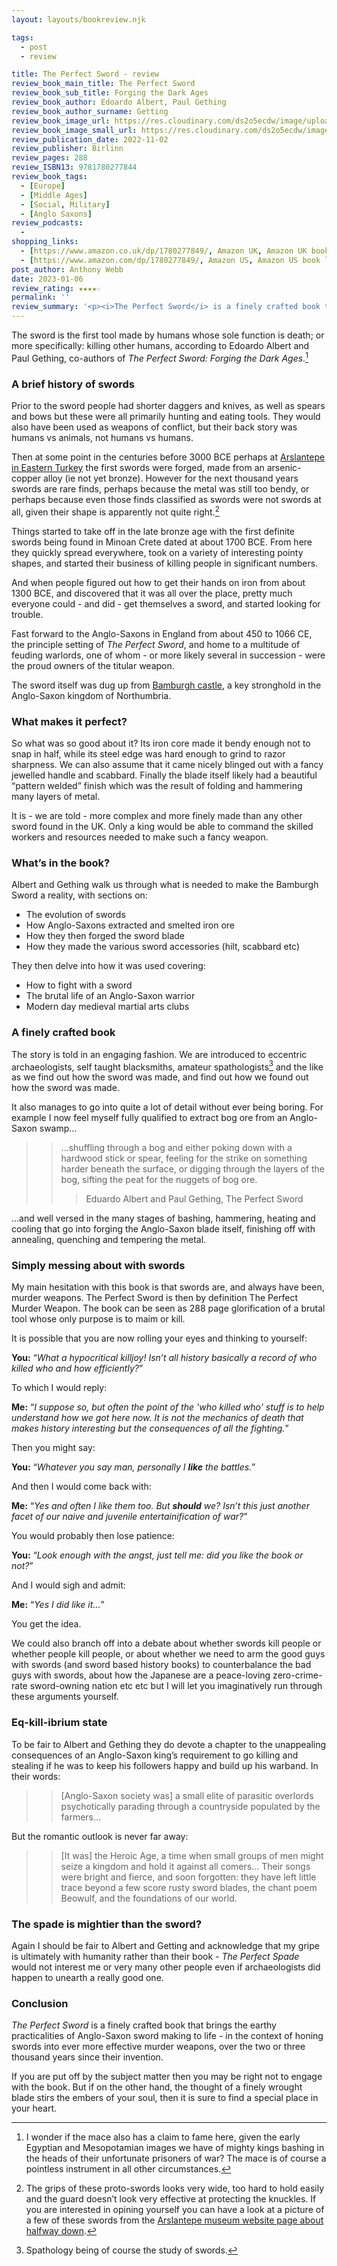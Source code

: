 ```yaml
---
layout: layouts/bookreview.njk

tags:
  - post
  - review

title: The Perfect Sword - review
review_book_main_title: The Perfect Sword
review_book_sub_title: Forging the Dark Ages
review_book_author: Edoardo Albert, Paul Gething
review_book_author_surname: Getting
review_book_image_url: https://res.cloudinary.com/ds2o5ecdw/image/upload/acovers/1780277849.02._SCL_.jpg
review_book_image_small_url: https://res.cloudinary.com/ds2o5ecdw/image/upload/acovers/1780277849.02._SCM_.jpg
review_publication_date: 2022-11-02
review_publisher: Birlinn
review_pages: 288
review_ISBN13: 9781780277844
review_book_tags:
  - [Europe]
  - [Middle Ages]
  - [Social, Military]
  - [Anglo Saxons]
review_podcasts:
  - 
shopping_links:
  - [https://www.amazon.co.uk/dp/1780277849/, Amazon UK, Amazon UK book link]
  - [https://www.amazon.com/dp/1780277849/, Amazon US, Amazon US book link]
post_author: Anthony Webb
date: 2023-01-06
review_rating: ★★★★☆
permalink: ''
review_summary: '<p><i>The Perfect Sword</i> is a finely crafted book that brings the earthy practicalities of Anglo-Saxon sword making to life - in the context of honing swords into ever more effective murder weapons, over the two or three thousand years since their invention.</p><p>If the thought of a finely wrought blade stirs the embers of your soul, then you are sure to love this book. If you simply have a healthy curiosity, you will find a lot to like as well.</p>'
---
```

The sword is the first tool made by humans whose sole function is death; or more specifically: killing other humans, according to Edoardo Albert and Paul Gething, co-authors of _The Perfect Sword: Forging the Dark Ages_.[^1]

### A brief history of swords

Prior to the sword people had shorter daggers and knives, as well as spears and bows but these were all primarily hunting and eating tools. They would also have been used as weapons of conflict, but their back story was humans vs animals, not humans vs humans.

Then at some point in the centuries before 3000 BCE perhaps at [Arslantepe in Eastern Turkey](https://goo.gl/maps/wNKav7HsXEsJPwEt9) the first swords were forged, made from an arsenic-copper alloy (ie not yet bronze). However for the next thousand years swords are rare finds, perhaps because the metal was still too bendy, or perhaps because even those finds classified as swords were not swords at all, given their shape is apparently not quite right.[^2]

Things started to take off in the late bronze age with the first definite swords being found in Minoan Crete dated at about 1700 BCE. From here they quickly spread everywhere, took on a variety of interesting pointy shapes, and started their business of killing people in significant numbers.

And when people figured out how to get their hands on iron from about 1300 BCE, and discovered that it was all over the place, pretty much everyone could - and did - get themselves a sword, and started looking for trouble.

Fast forward to the Anglo-Saxons in England from about 450 to 1066 CE, the principle setting of _The Perfect Sword_, and home to a multitude of feuding warlords, one of whom - or more likely several in succession - were the proud owners of the titular weapon.

The sword itself was dug up from [Bamburgh castle](https://en.wikipedia.org/wiki/Bamburgh_Castle), a key stronghold in the Anglo-Saxon kingdom of Northumbria.

### What makes it perfect?

So what was so good about it? Its iron core made it bendy enough not to snap in half, while its steel edge was hard enough to grind to razor sharpness. We can also assume that it came nicely blinged out with a fancy jewelled handle and scabbard. Finally the blade itself likely had a beautiful “pattern welded” finish which was the result of folding and hammering many layers of metal.

It is - we are told - more complex and more finely made than any other sword found in the UK. Only a king would be able to command the skilled workers and resources needed to make such a fancy weapon.

### What’s in the book?

Albert and Gething walk us through what is needed to make the Bamburgh Sword a reality, with sections on:

- The evolution of swords
- How Anglo-Saxons extracted and smelted iron ore
- How they then forged the sword blade
- How they made the various sword accessories (hilt, scabbard etc)

They then delve into how it was used covering:

- How to fight with a sword
- The brutal life of an Anglo-Saxon warrior
- Modern day medieval martial arts clubs

### A finely crafted book

The story is told in an engaging fashion. We are introduced to eccentric archaeologists, self taught blacksmiths, amateur spathologists[^3] and the like as we find out how the sword was made, and find out how we found out how the sword was made.

It also manages to go into quite a lot of detail without ever being boring. For example I now feel myself fully qualified to extract bog ore from an Anglo-Saxon swamp...

>> ...shuffling through a bog and either poking down with a hardwood stick or spear, feeling for the strike on something harder beneath the surface, or digging through the layers of the bog, sifting the peat for the nuggets of bog ore.
>>> Eduardo Albert and Paul Gething, The Perfect Sword

...and well versed in the many stages of bashing, hammering, heating and cooling that go into forging the Anglo-Saxon blade itself, finishing off with annealing, quenching and tempering the metal.

### Simply messing about with swords

My main hesitation with this book is that swords are, and always have been, murder weapons. The Perfect Sword is then by definition The Perfect Murder Weapon. The book can be seen as 288 page glorification of a brutal tool whose only purpose is to maim or kill.

It is possible that you are now rolling your eyes and thinking to yourself:

__You:__ “_What a hypocritical killjoy! Isn’t all history basically a record of who killed who and how efficiently?_”

To which I would reply:

__Me:__ “_I suppose so, but often the point of the 'who killed who' stuff is to help understand how we got here now. It is not the mechanics of death that makes history interesting but the consequences of all the fighting._”

Then you might say:

__You:__ “_Whatever you say man, personally I __like__ the battles._”

And then I would come back with:

__Me:__ “_Yes and often I like them too. But __should__ we? Isn’t this just another facet of our naive and juvenile entertainification of war?_”

You would probably then lose patience:

__You:__ “_Look enough with the angst, just tell me: did you like the book or not?_”

And I would sigh and admit:

__Me:__ “_Yes I did like it..._”

You get the idea.

We could also branch off into a debate about whether swords kill people or whether people kill people, or about whether we need to arm the good guys with swords (and sword based history books) to counterbalance the bad guys with swords, about how the Japanese are a peace-loving zero-crime-rate sword-owning nation etc etc but I will let you imaginatively run through these arguments yourself.

### Eq-kill-ibrium state

To be fair to Albert and Gething they do devote a chapter to the unappealing consequences of an Anglo-Saxon king’s requirement to go killing and stealing if he was to keep his followers happy and build up his warband. In their words:

>> [Anglo-Saxon society was] a small elite of parasitic overlords psychotically parading through a countryside populated by the farmers...

But the romantic outlook is never far away:

>> [It was] the Heroic Age, a time when small groups of men might seize a kingdom and hold it against all comers... Their songs were bright and fierce, and soon forgotten: they have left little trace beyond a few score rusty sword blades, the chant poem Beowulf, and the foundations of our world.

### The spade is mightier than the sword?

Again I should be fair to Albert and Getting and acknowledge that my gripe is ultimately with humanity rather than their book - _The Perfect Spade_ would not interest me or very many other people even if archaeologists did happen to unearth a really good one.

### Conclusion

_The Perfect Sword_ is a finely crafted book that brings the earthy practicalities of Anglo-Saxon sword making to life - in the context of honing swords into ever more effective murder weapons, over the two or three thousand years since their invention.

If you are put off by the subject matter then you may be right not to engage with the book. But if on the other hand, the thought of a finely wrought blade stirs the embers of your soul, then it is sure to find a special place in your heart.



[^1]: I wonder if the mace also has a claim to fame here, given the early Egyptian and Mesopotamian images we have of mighty kings bashing in the heads of their unfortunate prisoners of war? The mace is of course a pointless instrument in all other circumstances.

[^2]: The grips of these proto-swords looks very wide, too hard to hold easily and the guard doesn’t look very effective at protecting the knuckles. If you are interested in opining yourself you can have a look at a picture of a few of these swords from the [Arslantepe museum website page about halfway down](http://www.malatya.gov.tr/arslantepe-hoyugu).

[^3]: Spathology being of course the study of swords.
